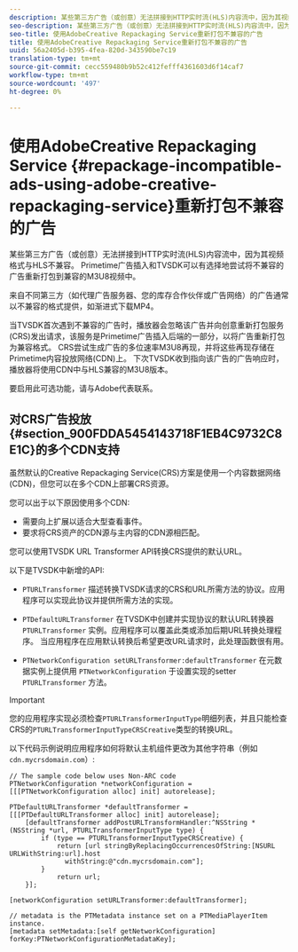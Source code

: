```yaml
---
description: 某些第三方广告（或创意）无法拼接到HTTP实时流(HLS)内容流中，因为其视频格式与HLS不兼容。 Primetime广告插入和TVSDK可以有选择地尝试将不兼容的广告重新打包到兼容的M3U8视频中。
seo-description: 某些第三方广告（或创意）无法拼接到HTTP实时流(HLS)内容流中，因为其视频格式与HLS不兼容。 Primetime广告插入和TVSDK可以有选择地尝试将不兼容的广告重新打包到兼容的M3U8视频中。
seo-title: 使用AdobeCreative Repackaging Service重新打包不兼容的广告
title: 使用AdobeCreative Repackaging Service重新打包不兼容的广告
uuid: 56a2405d-b395-4fea-820d-343590be7c19
translation-type: tm+mt
source-git-commit: cecc559480b9b52c412fefff4361603d6f14caf7
workflow-type: tm+mt
source-wordcount: '497'
ht-degree: 0%

---
```



# 使用AdobeCreative Repackaging Service {#repackage-incompatible-ads-using-adobe-creative-repackaging-service}重新打包不兼容的广告

某些第三方广告（或创意）无法拼接到HTTP实时流(HLS)内容流中，因为其视频格式与HLS不兼容。 Primetime广告插入和TVSDK可以有选择地尝试将不兼容的广告重新打包到兼容的M3U8视频中。

来自不同第三方（如代理广告服务器、您的库存合作伙伴或广告网络）的广告通常以不兼容的格式提供，如渐进式下载MP4。

当TVSDK首次遇到不兼容的广告时，播放器会忽略该广告并向创意重新打包服务(CRS)发出请求，该服务是Primetime广告插入后端的一部分，以将广告重新打包为兼容格式。 CRS尝试生成广告的多位速率M3U8再现，并将这些再现存储在Primetime内容投放网络(CDN)上。 下次TVSDK收到指向该广告的广告响应时，播放器将使用CDN中与HLS兼容的M3U8版本。

要启用此可选功能，请与Adobe代表联系。

## 对CRS广告投放{#section_900FDDA5454143718F1EB4C9732C8E1C}的多个CDN支持

虽然默认的Creative Repackaging Service(CRS)方案是使用一个内容数据网络(CDN)，但您可以在多个CDN上部署CRS资源。

您可以出于以下原因使用多个CDN:

* 需要向上扩展以适合大型查看事件。
* 要求将CRS资产的CDN源与主内容的CDN源相匹配。

您可以使用TVSDK URL Transformer API转换CRS提供的默认URL。

以下是TVSDK中新增的API:

* `PTURLTransformer` 描述转换TVSDK请求的CRS和URL所需方法的协议。应用程序可以实现此协议并提供所需方法的实现。

* `PTDefaultURLTransformer` 在TVSDK中创建并实现协议的默认URL转换器 `PTURLTransformer` 实例。应用程序可以覆盖此类或添加后期URL转换处理程序。 当应用程序在应用默认转换后希望更改URL请求时，此处理函数很有用。

* `PTNetworkConfiguration setURLTransformer:defaultTransformer` 在元数据实例上提供用 `PTNetworkConfiguration` 于设置实现的setter `PTURLTransformer` 方法。

>[!IMPORTANT]
>
>您的应用程序实现必须检查`PTURLTransformerInputType`明细列表，并且只能检查CRS的`PTURLTransformerInputTypeCRSCreative`类型的转换URL。

以下代码示例说明应用程序如何将默认主机组件更改为其他字符串（例如`cdn.mycrsdomain.com`）:

```
// The sample code below uses Non-ARC code 
PTNetworkConfiguration *networkConfiguration = [[[PTNetworkConfiguration alloc] init] autorelease]; 
   
PTDefaultURLTransformer *defaultTransformer = [[[PTDefaultURLTransformer alloc] init] autorelease]; 
    [defaultTransformer addPostURLTransformHandler:^NSString *(NSString *url, PTURLTransformerInputType type) { 
        if (type == PTURLTransformerInputTypeCRSCreative) { 
            return [url stringByReplacingOccurrencesOfString:[NSURL URLWithString:url].host  
              withString:@"cdn.mycrsdomain.com"]; 
        } 
            return url; 
    }]; 
  
[networkConfiguration setURLTransformer:defaultTransformer]; 
   
// metadata is the PTMetadata instance set on a PTMediaPlayerItem instance. 
[metadata setMetadata:[self getNetworkConfiguration] forKey:PTNetworkConfigurationMetadataKey];
```
